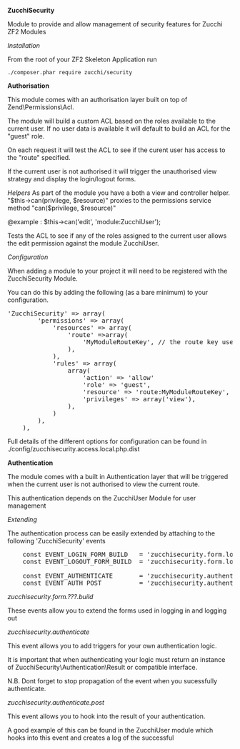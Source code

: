 **ZucchiSecurity**

Module to provide and allow management of security features for Zucchi ZF2 Modules 

*Installation*

From the root of your ZF2 Skeleton Application run

    ./composer.phar require zucchi/security
    
**Authorisation**

This module comes with an authorisation layer built on top of Zend\Permissions\Acl.

The module will build a custom ACL based on the roles available to the current 
user. If no user data is available it will default to build an ACL for the 
"guest" role.

On each request it will test the ACL to see if the curent user has access to the 
"route" specified.

If the current user is not authorised it will trigger the unauthorised view 
strategy and display the login/logout forms.

*Helpers*
As part of the module you have a both a view and controller helper. "$this->can(privilege, $resource)"
proxies to the permissions service method "can($privilege, $resource)"

@example : $this->can('edit', 'module:ZucchiUser');

Tests the ACL to see if any of the roles assigned to the current user allows the edit permission against the module ZucchiUser.

*Configuration*

When adding a module to your project it will need to be registered with the 
ZucchiSecurity Module.

You can do this by adding the following (as a bare minimum) to your configuration.

<pre>
'ZucchiSecurity' => array(
        'permissions' => array(
            'resources' => array(
                'route' =>array(
                    'MyModuleRouteKey', // the route key used for your module
                ),
            ),
            'rules' => array(
                array(
                    'action' => 'allow'
                    'role' => 'guest',
                    'resource' => 'route:MyModuleRouteKey',
                    'privileges' => array('view'),
                ),
            )
        ),
    ),
</pre>

Full details of the different options for configuration can be found in 
./config/zucchisecurity.access.local.php.dist

**Authentication**

The module comes with a built in Authentication layer that will be triggered 
when the current user is not authorised to view the current route.

This authentication depends on the ZucchiUser Module for user management

*Extending*

The authentication process can be easily extended by attaching to the following 
'ZucchiSecurity' events

<pre>
    const EVENT_LOGIN_FORM_BUILD   = 'zucchisecurity.form.login.build';
    const EVENT_LOGOUT_FORM_BUILD  = 'zucchisecurity.form.logout.build';
    
    const EVENT_AUTHENTICATE       = 'zucchisecurity.authenticate';
    const EVENT_AUTH_POST          = 'zucchisecurity.authenticate.post';
</pre>

_zucchisecurity.form.???.build_

These events allow you to extend the forms used in logging in and logging out

_zucchisecurity.authenticate_

This event allows you to add triggers for your own authentication logic.

It is important that when authenticating your logic must return an instance of 
ZucchiSecurity\Authentication\Result or compatible interface.

N.B. Dont forget to stop propagation of the event when you sucessfully authenticate. 

_zucchisecurity.authenticate.post_

This event allows you to hook into the result of your authentication. 

A good example of this can be found in the ZucchiUser module which hooks into 
this event and creates a log of the successful


